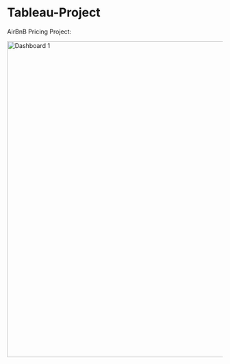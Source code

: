 # Tableau-Project

AirBnB Pricing Project:

<img width="1850" height="739" alt="Dashboard 1" src="https://github.com/user-attachments/assets/df100c46-f515-4cdb-800f-d20506c1cf2b" />
